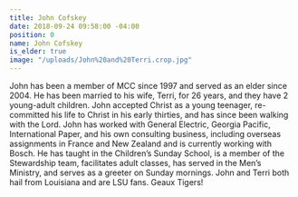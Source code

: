 ```yaml
---
title: John Cofskey
date: 2018-09-24 09:58:00 -04:00
position: 0
name: John Cofskey
is_elder: true
image: "/uploads/John%20and%20Terri.crop.jpg"
---
```


John has been a member of MCC since 1997 and served as an elder since 2004. He has been married to his wife, Terri, for 26 years, and they have 2 young-adult children. John accepted Christ as a young teenager,  re-committed his life to Christ in his early thirties, and has since been walking with the Lord. John has worked with General Electric, Georgia Pacific, International Paper, and his own consulting business, including overseas assignments in France and New Zealand and is currently working with Bosch. He has taught in the Children’s Sunday School, is a member of the Stewardship team, facilitates adult classes, has served in the Men’s Ministry, and serves as a greeter on Sunday mornings. John and Terri both hail from Louisiana and are LSU fans. Geaux Tigers!
